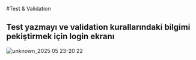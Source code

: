 #Test & Validation
## Test yazmayı ve validation kurallarındaki bilgimi pekiştirmek için login ekranı
![unknown_2025 05 23-20 22](https://github.com/user-attachments/assets/1d0eb795-686d-4f28-956f-1a1cdd65f88d)
